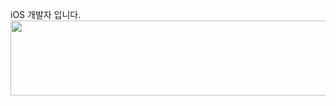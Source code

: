 iOS 개발자 입니다.
<a href="https://github.com/devxb/gitanimals">
  <img src="https://render.gitanimals.org/lines/{usa4060}?pet-id=653954670222529181" width="1000" height="120"/>
</a>
